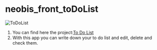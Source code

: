 # neobis_front_toDoList
![ToDoList](https://user-images.githubusercontent.com/119394857/232484065-1073c111-6aac-4d8a-b7e8-19f3156f2c6d.png)
1. You can find here the project:[To Do List](https://kerimaaaa.github.io/neobis_front_toDoList/)
2. With this app you can write down your to do list and edit, delete and check them.
